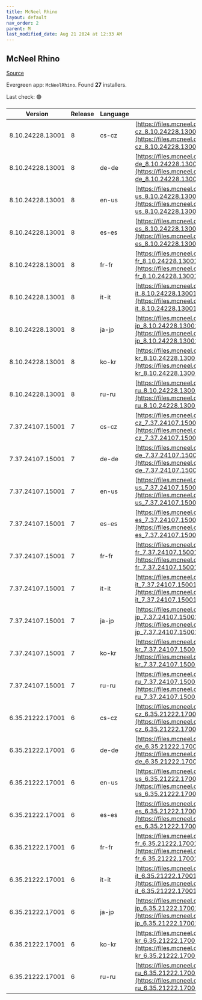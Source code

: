 ```yaml
---
title: McNeel Rhino
layout: default
nav_order: 2
parent: M
last_modified_date: Aug 21 2024 at 12:33 AM
---
```


## McNeel Rhino

[Source](https://www.rhino3d.com/)

Evergreen app: `McNeelRhino`. Found **27** installers.

Last check: 🟢

| Version          | Release | Language | URI                                                                                                                                                            |
| ---------------- | ------- | -------- | -------------------------------------------------------------------------------------------------------------------------------------------------------------- |
| 8.10.24228.13001 | 8       | cs-cz    | [https://files.mcneel.com/dujour/exe/20240815/rhino_cs-cz_8.10.24228.13001.exe](https://files.mcneel.com/dujour/exe/20240815/rhino_cs-cz_8.10.24228.13001.exe) |
| 8.10.24228.13001 | 8       | de-de    | [https://files.mcneel.com/dujour/exe/20240815/rhino_de-de_8.10.24228.13001.exe](https://files.mcneel.com/dujour/exe/20240815/rhino_de-de_8.10.24228.13001.exe) |
| 8.10.24228.13001 | 8       | en-us    | [https://files.mcneel.com/dujour/exe/20240815/rhino_en-us_8.10.24228.13001.exe](https://files.mcneel.com/dujour/exe/20240815/rhino_en-us_8.10.24228.13001.exe) |
| 8.10.24228.13001 | 8       | es-es    | [https://files.mcneel.com/dujour/exe/20240815/rhino_es-es_8.10.24228.13001.exe](https://files.mcneel.com/dujour/exe/20240815/rhino_es-es_8.10.24228.13001.exe) |
| 8.10.24228.13001 | 8       | fr-fr    | [https://files.mcneel.com/dujour/exe/20240815/rhino_fr-fr_8.10.24228.13001.exe](https://files.mcneel.com/dujour/exe/20240815/rhino_fr-fr_8.10.24228.13001.exe) |
| 8.10.24228.13001 | 8       | it-it    | [https://files.mcneel.com/dujour/exe/20240815/rhino_it-it_8.10.24228.13001.exe](https://files.mcneel.com/dujour/exe/20240815/rhino_it-it_8.10.24228.13001.exe) |
| 8.10.24228.13001 | 8       | ja-jp    | [https://files.mcneel.com/dujour/exe/20240815/rhino_ja-jp_8.10.24228.13001.exe](https://files.mcneel.com/dujour/exe/20240815/rhino_ja-jp_8.10.24228.13001.exe) |
| 8.10.24228.13001 | 8       | ko-kr    | [https://files.mcneel.com/dujour/exe/20240815/rhino_ko-kr_8.10.24228.13001.exe](https://files.mcneel.com/dujour/exe/20240815/rhino_ko-kr_8.10.24228.13001.exe) |
| 8.10.24228.13001 | 8       | ru-ru    | [https://files.mcneel.com/dujour/exe/20240815/rhino_ru-ru_8.10.24228.13001.exe](https://files.mcneel.com/dujour/exe/20240815/rhino_ru-ru_8.10.24228.13001.exe) |
| 7.37.24107.15001 | 7       | cs-cz    | [https://files.mcneel.com/dujour/exe/20240416/rhino_cs-cz_7.37.24107.15001.exe](https://files.mcneel.com/dujour/exe/20240416/rhino_cs-cz_7.37.24107.15001.exe) |
| 7.37.24107.15001 | 7       | de-de    | [https://files.mcneel.com/dujour/exe/20240416/rhino_de-de_7.37.24107.15001.exe](https://files.mcneel.com/dujour/exe/20240416/rhino_de-de_7.37.24107.15001.exe) |
| 7.37.24107.15001 | 7       | en-us    | [https://files.mcneel.com/dujour/exe/20240416/rhino_en-us_7.37.24107.15001.exe](https://files.mcneel.com/dujour/exe/20240416/rhino_en-us_7.37.24107.15001.exe) |
| 7.37.24107.15001 | 7       | es-es    | [https://files.mcneel.com/dujour/exe/20240416/rhino_es-es_7.37.24107.15001.exe](https://files.mcneel.com/dujour/exe/20240416/rhino_es-es_7.37.24107.15001.exe) |
| 7.37.24107.15001 | 7       | fr-fr    | [https://files.mcneel.com/dujour/exe/20240416/rhino_fr-fr_7.37.24107.15001.exe](https://files.mcneel.com/dujour/exe/20240416/rhino_fr-fr_7.37.24107.15001.exe) |
| 7.37.24107.15001 | 7       | it-it    | [https://files.mcneel.com/dujour/exe/20240416/rhino_it-it_7.37.24107.15001.exe](https://files.mcneel.com/dujour/exe/20240416/rhino_it-it_7.37.24107.15001.exe) |
| 7.37.24107.15001 | 7       | ja-jp    | [https://files.mcneel.com/dujour/exe/20240416/rhino_ja-jp_7.37.24107.15001.exe](https://files.mcneel.com/dujour/exe/20240416/rhino_ja-jp_7.37.24107.15001.exe) |
| 7.37.24107.15001 | 7       | ko-kr    | [https://files.mcneel.com/dujour/exe/20240416/rhino_ko-kr_7.37.24107.15001.exe](https://files.mcneel.com/dujour/exe/20240416/rhino_ko-kr_7.37.24107.15001.exe) |
| 7.37.24107.15001 | 7       | ru-ru    | [https://files.mcneel.com/dujour/exe/20240416/rhino_ru-ru_7.37.24107.15001.exe](https://files.mcneel.com/dujour/exe/20240416/rhino_ru-ru_7.37.24107.15001.exe) |
| 6.35.21222.17001 | 6       | cs-cz    | [https://files.mcneel.com/dujour/exe/20210810/rhino_cs-cz_6.35.21222.17001.exe](https://files.mcneel.com/dujour/exe/20210810/rhino_cs-cz_6.35.21222.17001.exe) |
| 6.35.21222.17001 | 6       | de-de    | [https://files.mcneel.com/dujour/exe/20210810/rhino_de-de_6.35.21222.17001.exe](https://files.mcneel.com/dujour/exe/20210810/rhino_de-de_6.35.21222.17001.exe) |
| 6.35.21222.17001 | 6       | en-us    | [https://files.mcneel.com/dujour/exe/20210810/rhino_en-us_6.35.21222.17001.exe](https://files.mcneel.com/dujour/exe/20210810/rhino_en-us_6.35.21222.17001.exe) |
| 6.35.21222.17001 | 6       | es-es    | [https://files.mcneel.com/dujour/exe/20210810/rhino_es-es_6.35.21222.17001.exe](https://files.mcneel.com/dujour/exe/20210810/rhino_es-es_6.35.21222.17001.exe) |
| 6.35.21222.17001 | 6       | fr-fr    | [https://files.mcneel.com/dujour/exe/20210810/rhino_fr-fr_6.35.21222.17001.exe](https://files.mcneel.com/dujour/exe/20210810/rhino_fr-fr_6.35.21222.17001.exe) |
| 6.35.21222.17001 | 6       | it-it    | [https://files.mcneel.com/dujour/exe/20210810/rhino_it-it_6.35.21222.17001.exe](https://files.mcneel.com/dujour/exe/20210810/rhino_it-it_6.35.21222.17001.exe) |
| 6.35.21222.17001 | 6       | ja-jp    | [https://files.mcneel.com/dujour/exe/20210810/rhino_ja-jp_6.35.21222.17001.exe](https://files.mcneel.com/dujour/exe/20210810/rhino_ja-jp_6.35.21222.17001.exe) |
| 6.35.21222.17001 | 6       | ko-kr    | [https://files.mcneel.com/dujour/exe/20210810/rhino_ko-kr_6.35.21222.17001.exe](https://files.mcneel.com/dujour/exe/20210810/rhino_ko-kr_6.35.21222.17001.exe) |
| 6.35.21222.17001 | 6       | ru-ru    | [https://files.mcneel.com/dujour/exe/20210810/rhino_ru-ru_6.35.21222.17001.exe](https://files.mcneel.com/dujour/exe/20210810/rhino_ru-ru_6.35.21222.17001.exe) |
